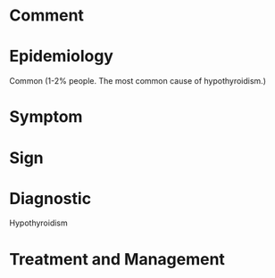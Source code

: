 # Comment

# Epidemiology

Common
(1-2% people. The most common cause of hypothyroidism.)

# Symptom

# Sign

# Diagnostic

Hypothyroidism

# Treatment and Management
